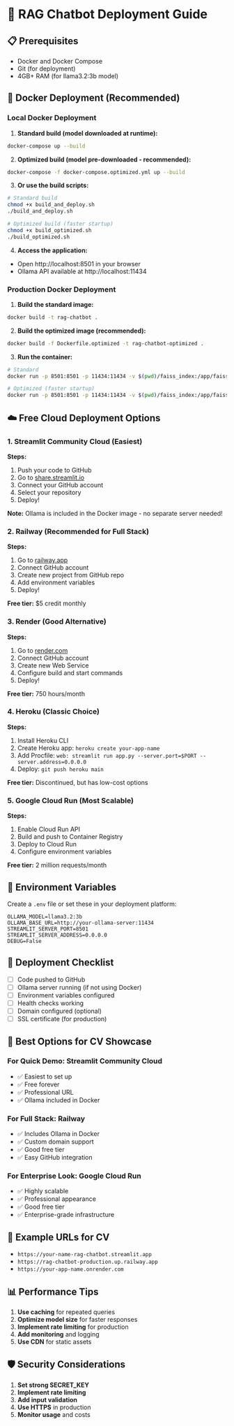# 🚀 RAG Chatbot Deployment Guide

## 📋 Prerequisites

- Docker and Docker Compose
- Git (for deployment)
- 4GB+ RAM (for llama3.2:3b model)

## 🐳 Docker Deployment (Recommended)

### Local Docker Deployment

1. **Standard build (model downloaded at runtime):**
```bash
docker-compose up --build
```

2. **Optimized build (model pre-downloaded - recommended):**
```bash
docker-compose -f docker-compose.optimized.yml up --build
```

3. **Or use the build scripts:**
```bash
# Standard build
chmod +x build_and_deploy.sh
./build_and_deploy.sh

# Optimized build (faster startup)
chmod +x build_optimized.sh
./build_optimized.sh
```

4. **Access the application:**
- Open http://localhost:8501 in your browser
- Ollama API available at http://localhost:11434

### Production Docker Deployment

1. **Build the standard image:**
```bash
docker build -t rag-chatbot .
```

2. **Build the optimized image (recommended):**
```bash
docker build -f Dockerfile.optimized -t rag-chatbot-optimized .
```

3. **Run the container:**
```bash
# Standard
docker run -p 8501:8501 -p 11434:11434 -v $(pwd)/faiss_index:/app/faiss_index rag-chatbot

# Optimized (faster startup)
docker run -p 8501:8501 -p 11434:11434 -v $(pwd)/faiss_index:/app/faiss_index rag-chatbot-optimized
```

## ☁️ Free Cloud Deployment Options

### 1. **Streamlit Community Cloud** (Easiest)

**Steps:**
1. Push your code to GitHub
2. Go to [share.streamlit.io](https://share.streamlit.io)
3. Connect your GitHub account
4. Select your repository
5. Deploy!

**Note:** Ollama is included in the Docker image - no separate server needed!

### 2. **Railway** (Recommended for Full Stack)

**Steps:**
1. Go to [railway.app](https://railway.app)
2. Connect GitHub account
3. Create new project from GitHub repo
4. Add environment variables
5. Deploy!

**Free tier:** $5 credit monthly

### 3. **Render** (Good Alternative)

**Steps:**
1. Go to [render.com](https://render.com)
2. Connect GitHub account
3. Create new Web Service
4. Configure build and start commands
5. Deploy!

**Free tier:** 750 hours/month

### 4. **Heroku** (Classic Choice)

**Steps:**
1. Install Heroku CLI
2. Create Heroku app: `heroku create your-app-name`
3. Add Procfile: `web: streamlit run app.py --server.port=$PORT --server.address=0.0.0.0`
4. Deploy: `git push heroku main`

**Free tier:** Discontinued, but has low-cost options

### 5. **Google Cloud Run** (Most Scalable)

**Steps:**
1. Enable Cloud Run API
2. Build and push to Container Registry
3. Deploy to Cloud Run
4. Configure environment variables

**Free tier:** 2 million requests/month

## 🔧 Environment Variables

Create a `.env` file or set these in your deployment platform:

```env
OLLAMA_MODEL=llama3.2:3b
OLLAMA_BASE_URL=http://your-ollama-server:11434
STREAMLIT_SERVER_PORT=8501
STREAMLIT_SERVER_ADDRESS=0.0.0.0
DEBUG=False
```

## 📝 Deployment Checklist

- [ ] Code pushed to GitHub
- [ ] Ollama server running (if not using Docker)
- [ ] Environment variables configured
- [ ] Health checks working
- [ ] Domain configured (optional)
- [ ] SSL certificate (for production)

## 🎯 Best Options for CV Showcase

### **For Quick Demo: Streamlit Community Cloud**
- ✅ Easiest to set up
- ✅ Free forever
- ✅ Professional URL
- ✅ Ollama included in Docker

### **For Full Stack: Railway**
- ✅ Includes Ollama in Docker
- ✅ Custom domain support
- ✅ Good free tier
- ✅ Easy GitHub integration

### **For Enterprise Look: Google Cloud Run**
- ✅ Highly scalable
- ✅ Professional appearance
- ✅ Good free tier
- ✅ Enterprise-grade infrastructure

## 🔗 Example URLs for CV

- `https://your-name-rag-chatbot.streamlit.app`
- `https://rag-chatbot-production.up.railway.app`
- `https://your-app-name.onrender.com`

## 📊 Performance Tips

1. **Use caching** for repeated queries
2. **Optimize model size** for faster responses
3. **Implement rate limiting** for production
4. **Add monitoring** and logging
5. **Use CDN** for static assets

## 🛡️ Security Considerations

1. **Set strong SECRET_KEY**
2. **Implement rate limiting**
3. **Add input validation**
4. **Use HTTPS** in production
5. **Monitor usage** and costs
